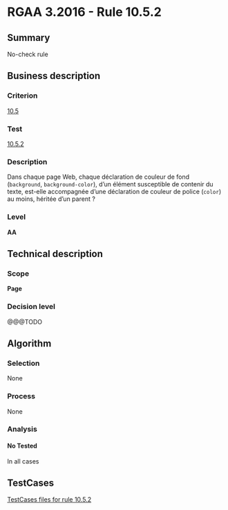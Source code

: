 # RGAA 3.2016 - Rule 10.5.2

## Summary
No-check rule


## Business description

### Criterion
[10.5](http://references.modernisation.gouv.fr/rgaa-accessibilite/criteres.html#crit-10-5)

### Test
[10.5.2](http://references.modernisation.gouv.fr/rgaa-accessibilite/criteres.html#test-10-5-2)

### Description
<div lang="fr">Dans chaque page Web, chaque d&#xE9;claration de couleur de fond (<code lang="en">background</code>, <code lang="en">background-color</code>), d&#x2019;un &#xE9;l&#xE9;ment susceptible de contenir du texte, est-elle accompagn&#xE9;e d&#x2019;une d&#xE9;claration de couleur de police (<code lang="en">color</code>) au moins, h&#xE9;rit&#xE9;e d&#x2019;un parent&nbsp;?</div>

### Level
**AA**


## Technical description

### Scope
**Page**

### Decision level
@@@TODO


## Algorithm

### Selection
None

### Process
None

### Analysis

#### No Tested
In all cases


##  TestCases

[TestCases files for rule 10.5.2](https://github.com/Asqatasun/Asqatasun/tree/RGAA_3.2016/rules/rules-rgaa3.2016/src/test/resources/testcases/rgaa32016/Rgaa32016Rule100502/)


